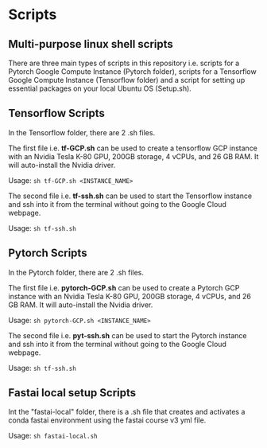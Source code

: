 # Scripts
## Multi-purpose linux shell scripts

There are three main types of scripts in this repository i.e. scripts for a Pytorch Google Compute Instance (Pytorch folder),  scripts for a Tensorflow Google Compute Instance (Tensorflow folder) and a script for setting up essential packages on your local Ubuntu OS (Setup.sh).

## Tensorflow Scripts
In the Tensorflow folder, there are 2 .sh files. 

The first file i.e. **tf-GCP.sh** can be used to create a tensorflow GCP instance with an Nvidia Tesla K-80 GPU, 200GB storage, 4 vCPUs, and 26 GB RAM. It will auto-install the Nvidia driver.

Usage:  `sh tf-GCP.sh <INSTANCE_NAME>`

The second file i.e. **tf-ssh.sh** can be used to start the Tensorflow instance and ssh into it from the terminal without going to the Google Cloud webpage.

Usage: `sh tf-ssh.sh `

## Pytorch Scripts
In the Pytorch folder, there are 2 .sh files. 

The first file i.e. **pytorch-GCP.sh** can be used to create a Pytorch GCP instance with an Nvidia Tesla K-80 GPU, 200GB storage, 4 vCPUs, and 26 GB RAM. It will auto-install the Nvidia driver.

Usage:  `sh pytorch-GCP.sh <INSTANCE_NAME>`

The second file i.e. **pyt-ssh.sh** can be used to start the Pytorch instance and ssh into it from the terminal without going to the Google Cloud webpage.

Usage: `sh tf-ssh.sh `

## Fastai local setup Scripts
Int the "fastai-local" folder, there is a .sh file that creates and activates a conda fastai environment using the fastai course v3 yml file.

Usage: `sh fastai-local.sh`
